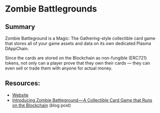 # Zombie Battlegrounds

## Summary

Zombie Battleground is a Magic: The Gathering-style collectible card game that stores all of your game assets and data on its own dedicated Plasma DAppChain.

Since the cards are stored on the Blockchain as non-fungible \(ERC721\) tokens, not only can a player prove that they own their cards — they can even sell or trade them with anyone for actual money.

## Resources:

* [Website](https://loom.games/)
* [Introducing Zombie Battleground — A Collectible Card Game that Runs on the Blockchain](https://medium.com/loom-network/introducing-zombie-battleground-a-collectible-card-game-that-runs-on-the-blockchain-1e5b45b7de19) \(blog post\)

